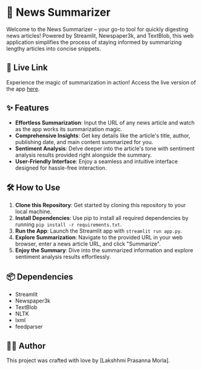 # 📰 News Summarizer

Welcome to the News Summarizer – your go-to tool for quickly digesting news articles! Powered by Streamlit, Newspaper3k, 
and TextBlob, this web application simplifies the process of staying informed by summarizing lengthy articles into concise snippets.

## 🚀 Live Link

Experience the magic of summarization in action! Access the live version of the app [here](https://news-summarizer-lp.streamlit.app/).

## ✨ Features

- **Effortless Summarization**: Input the URL of any news article and watch as the app works its summarization magic.
- **Comprehensive Insights**: Get key details like the article's title, author, publishing date, and main content summarized for you.
- **Sentiment Analysis**: Delve deeper into the article's tone with sentiment analysis results provided right alongside the summary.
- **User-Friendly Interface**: Enjoy a seamless and intuitive interface designed for hassle-free interaction.

## 🛠️ How to Use

1. **Clone this Repository**: Get started by cloning this repository to your local machine.
2. **Install Dependencies**: Use pip to install all required dependencies by running `pip install -r requirements.txt`.
3. **Run the App**: Launch the Streamlit app with `streamlit run app.py`.
4. **Explore Summarization**: Navigate to the provided URL in your web browser, enter a news article URL, and click "Summarize".
5. **Enjoy the Summary**: Dive into the summarized information and explore sentiment analysis results effortlessly.

## 📦 Dependencies

- Streamlit
- Newspaper3k
- TextBlob
- NLTK
- lxml
- feedparser

## 👩‍💻 Author

This project was crafted with love by [Lakshhmi Prasanna Morla].

